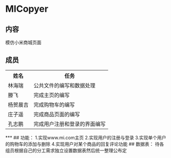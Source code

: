 # MICopyer
## 内容
模仿小米商城页面
## 成员


<table>
    <tr>
        <th>姓名</th>
        <th>任务</th>
    </tr>
    <tr>
        <td>林海瑞</td>
        <td>公共文件的编写和数据处理</td>
    </tr>
    <tr>
        <td>滕飞</td>
        <td>完成主页的编写</td>
    </tr>
    <tr>
        <td>杨贺晨吉</td>
        <td>完成购物车的编写</td>
    </tr>
    <tr>
        <td>庄子遥</td>
        <td>完成商品页面的编写</td>
    </tr>
    <tr>
        <td>孔志鹏</td>
        <td>完成用户注册和登录的界面编写</td>
    </tr>
</table>
***
## 功能：
 1.实现www.mi.com主页
 2.实现用户的注册与登录
 3.实现单个用户的购物车的添加与删除
 4.实现用户对某个商品的回复评论功能
## 数据表：
 待各组员根据自己的分工需求独立设置数据表然后统一整理公布定
